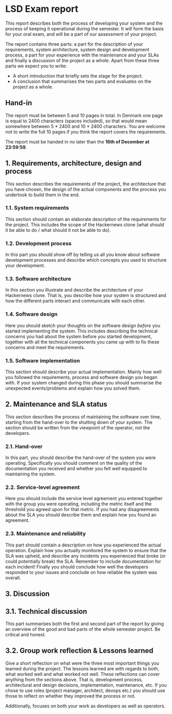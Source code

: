# LSD Exam report

This report describes both the process of developing your system and the 
process of keeping it operational during the semester. It will form the basis 
for your oral exam, and will be a part of our assessment of your project.

The report contains three parts: a part for the description of your 
requirements, system architecture, system design and development process, a 
part for your experience with the maintenance and your SLAs and finally a 
discussion of the project as a whole. Apart from these three parts we expect 
you to write:

* A short introduction that briefly sets the stage for the project.
* A conclusion that summarises the two parts and evaluates on the project as a whole.

## Hand-in
The report must be between 5 and 10 pages in total. In Denmark one page
is equal to 2400 characters (spaces included), so that would mean somewhere between 
5 * 2400 and 10 * 2400 characters. You are welcome not to write the full 10 pages
if you think the report covers the requirements.

The report must be handed in no later than the **16th of December at 23:59:59**.

## 1. Requirements, architecture, design and process
This section describes the requirements of the project, the architecture that you have chosen, the design of the actual components and the process you undertook to build them in the end.

### 1.1. System requirements
This section should contain an elaborate description of the requirements for
the project. This includes the scope of the Hackernews clone (what should it
be able to do / what should it not be able to do).

### 1.2. Development process
In this part you should show off by telling us all you know about software
development processes and describe which concepts you used to structure your
development.

### 1.3. Software architecture
In this section you illustrate and describe the architecture of your Hackernews clone. That is, you describe how your system is structured and how the different parts interact and communicate with each other.

### 1.4. Software design
Here you should sketch your thoughts on the software design *before* you
started implementing the system. This includes describing the technical
concerns you had about the system before you started development, together
with all the technical components you came up with to fix these concerns and
meet the requirements.

### 1.5. Software implementation
This section should describe your actual implementation. Mainly how well you
followed the requirements, process and software design you began with.
If your system changed during this phase you should summarise the unexpected
events/problems and explain how you solved them.

## 2. Maintenance and SLA status
This section describes the process of maintaining the software over time,
starting from the hand-over to the shutting down of your system. The section
should be written from the viewpoint of the operator, *not* the developers.

### 2.1. Hand-over
In this part, you should describe the hand-over of the system you were
operating. Specifically you should comment on the quality of the documentation you received and whether you felt well equipped to maintaining the system.

### 2.2. Service-level agreement
Here you should include the service level agreement you entered together with
the group you were operating, including the metric itself and the threshold
you agreed upon for that metric. If you had any disagreements about the SLA
you should describe them and explain how you found an agreement.

### 2.3. Maintenance and reliability
This part should contain a description on how you experienced the actual
operation. Explain how you actually monitored the system to ensure that the SLA
was upheld, and describe any incidents you experienced that broke (or could
potentially break) the SLA. Remember to include documentation for each
incident! Finally you should conclude how well the developers responded to your
issues and conclude on how reliable the system was overall.

## 3. Discussion

## 3.1. Technical discussion
This part summarises both the first and second part of the report by giving
an overview of the good and bad parts of the whole semester project. Be
critical and honest.

## 3.2. Group work reflection & Lessons learned
Give a short reflection on what were the three most important things you learned during the project. The lessons learned are with regards to both, what worked well and what worked not well. These reflections can cover anything from the sections above. That is, development process, architectural and design decisions, implementation, maintenance, etc. If you chose to use roles (project manager, architect, devops etc.) you should use those to reflect on whether they improved the process or not.

Additionally, focuses on both your work as developers as well as operators. 


